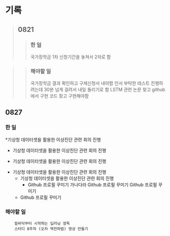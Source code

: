 # 기록

> ## 0821
>> ### 한 일
>> 국가장학금 1차 신청기간을 놓쳐서 2차로 함

>> ### 해야할 일
>> 국가장학금 결과 확인하고 구제신청서 내야함
>> 인서 부탁한 테스트 진행하려는데 30분 넘게 걸려서 내일 돌리기로 함
>> LSTM 관련 논문 찾고 github에서 구현 코드 찾고 구현해야함

## 0827
### 한 일
*기상청 데이터셋을 활용한 이상진단 관련 회의 진행   
* 기상청 데이터셋을 활용한 이상진단 관련 회의 진행   
+ 기상청 데이터셋을 활용한 이상진단 관련 회의 진행   
- 기상청 데이터셋을 활용한 이상진단 관련 회의 진행   
    * 기상청 데이터셋을 활용한 이상진단 관련 회의 진행   
        * Github 프로필 꾸미기
                가나다라
Github 프로필 꾸미기
    Github 프로필 꾸미기
    - Github 프로필 꾸미기

### 해야할 일
        밑바닥부터 시작하는 딥러닝 정독   
        스터디 8주차 (오차 역전파법) 영상 만들기
    
